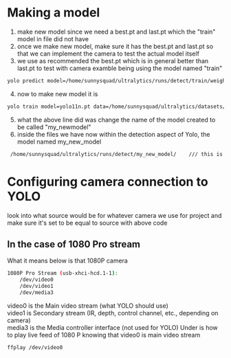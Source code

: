 # Making a model
1. make new model since we need a best.pt and last.pt which the "train" model in file did not have
2. once we make new model, make sure it has the best.pt and last.pt so that we can implement the camera to test the actual model itself
3. we use as recommended the best.pt which is in general better than last.pt to test with camera examble being using the model named "train"
```bash
yolo predict model=/home/sunnysquad/ultralytics/runs/detect/train/weights/best.pt source=0   //the source=0 represents for example the camera
```
4. now to make new model it is
```bash
yolo train model=yolo11n.pt data=/home/sunnysquad/ultralytics/datasets/coco8.yaml epochs=100 lr0=0.01 name=my_new_model
```
5. what the above line did was change the name of the model created to be called "my_newmodel"
6. inside the files we have now within the detection aspect of Yolo, the model named my_new_model
```bash
 /home/sunnysquad/ultralytics/runs/detect/my_new_model/    /// this is the directory shown in terminal
```
# Configuring camera connection to YOLO
look into what source would be for whatever camera we use for project and make sure it's set to be equal to source with above code  
## In the case of 1080 Pro stream
What it means below is that 1080P camera  
```bash
1080P Pro Stream (usb-xhci-hcd.1-1):
	/dev/video0
	/dev/video1
	/dev/media3
```
video0	is the Main video stream (what YOLO should use)  
video1	is Secondary stream (IR, depth, control channel, etc., depending on camera)  
media3	 is the Media controller interface (not used for YOLO)
Under is how to play live feed of 1080 P knowing that video0 is main video stream
```bash
ffplay /dev/video0
```
